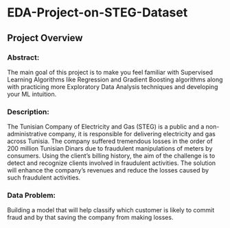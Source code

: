 # EDA-Project-on-STEG-Dataset

## Project Overview

### Abstract:
The main goal of this project is to make you feel familiar with Supervised Learning
Algorithms like Regression and Gradient Boosting algorithms along with practicing
more Exploratory Data Analysis techniques and developing your ML intuition.

### Description:
The Tunisian Company of Electricity and Gas (STEG) is a public and a
non-administrative company, it is responsible for delivering electricity and gas across
Tunisia. The company suffered tremendous losses in the order of 200 million Tunisian
Dinars due to fraudulent manipulations of meters by consumers.
Using the client’s billing history, the aim of the challenge is to detect and recognize
clients involved in fraudulent activities.
The solution will enhance the company’s revenues and reduce the losses caused by
such fraudulent activities.

### Data Problem:
Building a model that will help classify which customer is likely to commit fraud and by
that saving the company from making losses.
